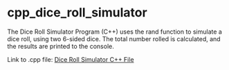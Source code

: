 # cpp_dice_roll_simulator
The Dice Roll Simulator Program (C++) uses the rand function to simulate a dice roll, using two 6-sided dice. The total number rolled is calculated, and the results are printed to the console.

Link to .cpp file: <a href="https://github.com/ffm5113/cpp_dice_roll_simulator/blob/main/DiceRollSimulator.cpp">Dice Roll Simulator C++ File</a>
